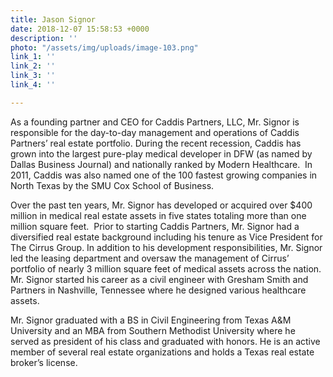 ```yaml
---
title: Jason Signor
date: 2018-12-07 15:58:53 +0000
description: ''
photo: "/assets/img/uploads/image-103.png"
link_1: ''
link_2: ''
link_3: ''
link_4: ''

---
```

As a founding partner and CEO for Caddis Partners, LLC, Mr. Signor is responsible for the day-to-day management and operations of Caddis Partners’ real estate portfolio. During the recent recession, Caddis has grown into the largest pure-play medical developer in DFW (as named by Dallas Business Journal) and nationally ranked by Modern Healthcare.  In 2011, Caddis was also named one of the 100 fastest growing companies in North Texas by the SMU Cox School of Business.

Over the past ten years, Mr. Signor has developed or acquired over $400 million in medical real estate assets in five states totaling more than one million square feet.  Prior to starting Caddis Partners, Mr. Signor had a diversified real estate background including his tenure as Vice President for The Cirrus Group. In addition to his development responsibilities, Mr. Signor led the leasing department and oversaw the management of Cirrus’ portfolio of nearly 3 million square feet of medical assets across the nation. Mr. Signor started his career as a civil engineer with Gresham Smith and Partners in Nashville, Tennessee where he designed various healthcare assets.

Mr. Signor graduated with a BS in Civil Engineering from Texas A&M University and an MBA from Southern Methodist University where he served as president of his class and graduated with honors. He is an active member of several real estate organizations and holds a Texas real estate broker’s license.